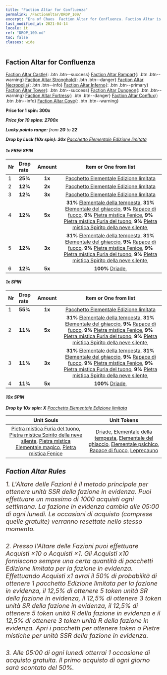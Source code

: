 ```yaml
---
title: "Faction Altar for Confluenza"
permalink: /FactionAltar/DROP_109/
excerpt: "Era of Chaos  Faction Altar for Confluenza. Faction Altar is the primary method for obtaining SSR units from the popular faction. Limited to 1,000 purchases each week. The popular faction changes at 05:00 every Monday. Purchase attempts and free purchase attempts will also reset then."
last_modified_at: 2021-04-14
locale: it
ref: "DROP_109.md"
toc: false
classes: wide
---
```


##  Faction Altar for **Confluenza**

  [Faction Altar Castle](/it/FactionAltar/DROP_101/){: .btn .btn--success} [Faction Altar Rampart](/it/FactionAltar/DROP_102/){: .btn .btn--warning} [Faction Altar Stronghold](/it/FactionAltar/DROP_103/){: .btn .btn--danger} [Faction Altar Necropolis](/it/FactionAltar/DROP_104/){: .btn .btn--info} [Faction Altar Inferno](/it/FactionAltar/DROP_105/){: .btn .btn--primary} [Faction Altar Tower](/it/FactionAltar/DROP_106/){: .btn .btn--success} [Faction Altar Dungeon](/it/FactionAltar/DROP_107/){: .btn .btn--warning} [Faction Altar Fortress](/it/FactionAltar/DROP_108/){: .btn .btn--danger} [Faction Altar Conflux](/it/FactionAltar/DROP_109/){: .btn .btn--info} [Faction Altar Cove](/it/FactionAltar/DROP_112/){: .btn .btn--warning} 

  **Price for 1 spin: 300x** <i class="fas fa-gem"/>

  **Price for 10 spins: 2700x** <i class="fas fa-gem"/>

  **Lucky points range:** from **20** to **22**

  **Drop by Luck (10x spin): 30x** [Pacchetto Elementale Edizione limitata](/it/Items/con_2106/)

####  1x FREE SPIN 

  |    Nr    |  Drop rate  |  Amount   |   Item or One from list  |
  |:---------|:------------|:---------:|:------------------------:|
  | 1 | **25%** | **1x** | [Pacchetto Elementale Edizione limitata](/it/Items/con_2106/) |
  | 2 | **12%** | **2x** | [Pacchetto Elementale Edizione limitata](/it/Items/con_2106/) |
  | 3 | **12%** | **3x** | [Pacchetto Elementale Edizione limitata](/it/Items/con_2106/) |
  | 4 | **12%** | **5x** |  **31%** [Elementale della tempesta](/it/Items/unt_263/),  **31%** [Elementale del ghiaccio](/it/Items/unt_264/),  **9%** [Rapace di fuoco](/it/Items/unt_268/),  **9%** [Pietra mistica Fenice](/it/Items/unt_348/),  **9%** [Pietra mistica Furia del tuono](/it/Items/unt_344/),  **9%** [Pietra mistica Spirito della neve silente](/it/Items/unt_345/),  |
  | 5 | **12%** | **3x** |  **31%** [Elementale della tempesta](/it/Items/unt_263/),  **31%** [Elementale del ghiaccio](/it/Items/unt_264/),  **9%** [Rapace di fuoco](/it/Items/unt_268/),  **9%** [Pietra mistica Fenice](/it/Items/unt_348/),  **9%** [Pietra mistica Furia del tuono](/it/Items/unt_344/),  **9%** [Pietra mistica Spirito della neve silente](/it/Items/unt_345/),  |
  | 6 | **12%** | **5x** |  **100%** [Driade](/it/Items/unt_262/),  |


####  1x SPIN 

  |    Nr    |  Drop rate  |  Amount   |   Item or One from list  |
  |:---------|:------------|:---------:|:------------------------:|
  | 1 | **55%** | **1x** | [Pacchetto Elementale Edizione limitata](/it/Items/con_2106/) |
  | 2 | **11%** | **5x** |  **31%** [Elementale della tempesta](/it/Items/unt_263/),  **31%** [Elementale del ghiaccio](/it/Items/unt_264/),  **9%** [Rapace di fuoco](/it/Items/unt_268/),  **9%** [Pietra mistica Fenice](/it/Items/unt_348/),  **9%** [Pietra mistica Furia del tuono](/it/Items/unt_344/),  **9%** [Pietra mistica Spirito della neve silente](/it/Items/unt_345/),  |
  | 3 | **11%** | **3x** |  **31%** [Elementale della tempesta](/it/Items/unt_263/),  **31%** [Elementale del ghiaccio](/it/Items/unt_264/),  **9%** [Rapace di fuoco](/it/Items/unt_268/),  **9%** [Pietra mistica Fenice](/it/Items/unt_348/),  **9%** [Pietra mistica Furia del tuono](/it/Items/unt_344/),  **9%** [Pietra mistica Spirito della neve silente](/it/Items/unt_345/),  |
  | 4 | **11%** | **5x** |  **100%** [Driade](/it/Items/unt_262/),  |


####  10x SPIN 

  **Drop by 10x spin: X** [Pacchetto Elementale Edizione limitata](/it/Items/con_2106/)

  |    Unit Souls    |  Unit Tokens  |
  |:----------------:|:-------------:|
  | [Pietra mistica Furia del tuono](/it/Items/unt_344/), [Pietra mistica Spirito della neve silente](/it/Items/unt_345/), [Pietra mistica Elementale magico](/it/Items/unt_347/), [Pietra mistica Fenice](/it/Items/unt_348/) | [Driade](/it/Items/unt_262/), [Elementale della tempesta](/it/Items/unt_263/), [Elementale del ghiaccio](/it/Items/unt_264/), [Elementale psichico](/it/Items/unt_267/), [Rapace di fuoco](/it/Items/unt_268/), [Leprecauno](/it/Items/unt_270/) |



## Faction Altar Rules

  <span style="color: #3c2a1e;font-size:20px">1. L'Altare delle Fazioni è il metodo principale per ottenere unità SSR della fazione in evidenza. Puoi effettuare un massimo di 1000 acquisti ogni settimana. La fazione in evidenza cambia alle 05:00 di ogni lunedì. Le occasioni di acquisto (comprese quelle gratuite) verranno resettate nello stesso momento.</span><br/>

<br/>  <span style="color: #3c2a1e;font-size:20px">2. Presso l'Altare delle Fazioni puoi effettuare Acquisti ×10 o Acquisti ×1. Gli Acquisti x10 forniscono sempre una certa quantità di pacchetti Edizione limitata per la fazione in evidenza. Effettuando Acquisti x1 avrai il 50% di probabilità di ottenere 1 pacchetto Edizione limitata per la fazione in evidenza, il 12,5% di ottenere 5 token unità SR della fazione in evidenza, il 12,5% di ottenere 3 token unità SR della fazione in evidenza, il 12,5% di ottenere 5 token unità R della fazione in evidenza e il 12,5% di ottenere 3 token unità R della fazione in evidenza. Apri i pacchetti per ottenere token o Pietre mistiche per unità SSR della fazione in evidenza.</span>

<br/>  <span style="color: #3c2a1e;font-size:20px">3. Alle 05:00 di ogni lunedì otterrai 1 occasione di acquisto gratuita. Il primo acquisto di ogni giorno sarà scontato del 50%.</span><br/>

<br/>